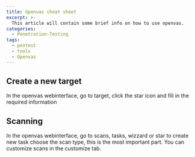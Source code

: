 ```yaml
---
title: Openvas cheat sheet 
excerpt: >-
  This article will contain some brief info on how to use openvas.
categories:
  - Penetration-Testing
tags:
  - pentest
  - tools
  - Openvas
---
```

## Create a new target

In the openvas webinterface, go to target, click the star icon and fill in the required information

## Scanning

In the openvas webinterface, go to scans, tasks, wizzard or star to create new task
choose the scan type, this is the most important part.
You can customize scans in the customize tab.
